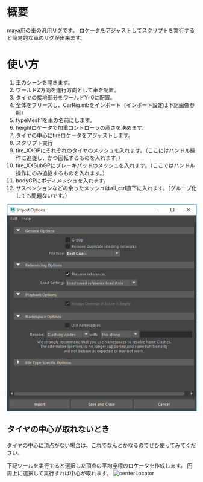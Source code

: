 # 概要
maya用の車の汎用リグです。
ロケータをアジャストしてスクリプトを実行すると簡易的な車のリグが出来ます。

# 使い方
1. 車のシーンを開きます。
2. ワールドZ方向を進行方向として車を配置。
3. タイヤの接地部分をワールドY=0に配置。
4. 全体をフリーズし、CarRig.mbをインポート（インポート設定は下記画像参照）
5. typeMesh1を車の名前にします。
6. heightロケータで加重コントローラの高さを決めます。
7. タイヤの中心にtireロケータをアジャストします。
8. スクリプト実行
9. tire_XXGPにそれぞれのタイヤのメッシュを入れます。（ここにはハンドル操作に追従し、かつ回転するものを入れます。）
10. tire_XXSubGPにブレーキパッドのメッシュを入れます。（ここではハンドル操作にのみ追従するものを入れます。）
11. bodyGPにボディメッシュを入れます。
12. サスペンションなどの余ったメッシュはall_ctrl直下に入れます。（グループ化しても問題ないです。）

![](images/importOptions.png)

## タイヤの中心が取れないとき
タイヤの中心に頂点がない場合は、これでなんとかなるのでぜひ使ってみてください。

下記ツールを実行すると選択した頂点の平均座標のロケータを作成します。
円周上に選択して実行すれば中心が取れます。
![centerLocator](https://github.com/patriot6991/centerLocator)
